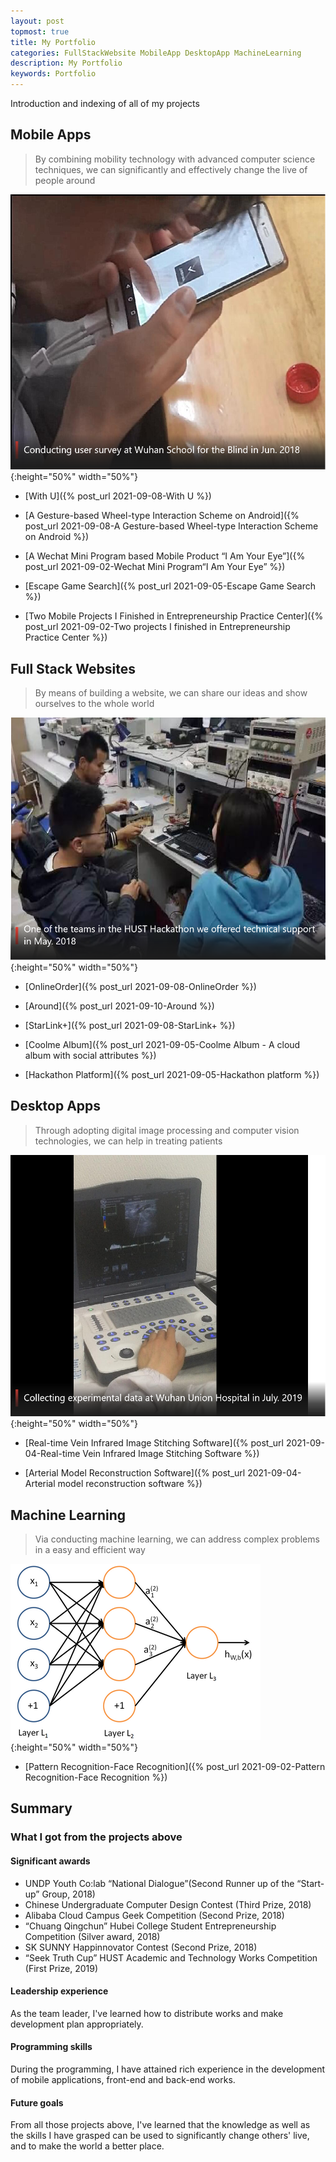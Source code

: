 ```yaml
---
layout: post
topmost: true
title: My Portfolio
categories: FullStackWebsite MobileApp DesktopApp MachineLearning
description: My Portfolio
keywords: Portfolio
---
```


Introduction and indexing of all of my projects

## Mobile Apps

> By combining mobility technology with advanced computer science techniques, we can significantly and effectively change the live of people around

![@2x](/images/posts/portfolio/mobile-applications.png){:height="50%" width="50%"}

 - [With U]({% post_url 2021-09-08-With U %})

 - [A Gesture-based Wheel-type Interaction Scheme on Android]({% post_url 2021-09-08-A Gesture-based Wheel-type Interaction Scheme on Android %})

 - [A Wechat Mini Program based Mobile Product “I Am Your Eye”]({% post_url 2021-09-02-Wechat Mini Program“I Am Your Eye” %})

 - [Escape Game Search]({% post_url 2021-09-05-Escape Game Search %})

 - [Two Mobile Projects I Finished in Entrepreneurship Practice Center]({% post_url 2021-09-02-Two projects I finished in Entrepreneurship Practice Center %})

## Full Stack Websites

> By means of building a website, we can share our ideas and show ourselves to the whole world

![@2x](/images/posts/portfolio/full-stack-website.png){:height="50%" width="50%"}

 - [OnlineOrder]({% post_url 2021-09-08-OnlineOrder %})

- [Around]({% post_url 2021-09-10-Around %})

 - [StarLink+]({% post_url 2021-09-08-StarLink+ %})

 - [Coolme Album]({% post_url 2021-09-05-Coolme Album - A cloud album with social attributes %})

 - [Hackathon Platform]({% post_url 2021-09-05-Hackathon platform %})

## Desktop Apps

> Through adopting digital image processing and computer vision technologies, we can help in treating patients

![@2x](/images/posts/portfolio/medical-softwares.png){:height="50%" width="50%"}

 - [Real-time Vein Infrared Image Stitching Software]({% post_url 2021-09-04-Real-time Vein Infrared Image Stitching Software %})

 - [Arterial Model Reconstruction Software]({% post_url 2021-09-04-Arterial model reconstruction software %})

## Machine Learning

> Via conducting machine learning, we can address complex problems in a easy and efficient way

![@2x](/images/posts/portfolio/machine-learning.png){:height="50%" width="50%"}

 - [Pattern Recognition-Face Recognition]({% post_url 2021-09-02-Pattern Recognition-Face Recognition %})

## Summary

### What I got from the projects above

#### Significant awards

- UNDP Youth Co:lab “National Dialogue”(Second Runner up of the “Start-up” Group, 2018)
- Chinese Undergraduate Computer Design Contest (Third Prize, 2018)
- Alibaba Cloud Campus Geek Competition (Second Prize, 2018)
- “Chuang Qingchun” Hubei College Student Entrepreneurship Competition (Silver award, 2018)
- SK SUNNY Happinnovator Contest (Second Prize, 2018)
- “Seek Truth Cup” HUST Academic and Technology Works Competition (First Prize, 2019)

#### Leadership experience

As the team leader, I've learned how to distribute works and make development plan appropriately.

#### Programming skills

During the programming, I have attained rich experience in the development of mobile applications, front-end and back-end works.

#### Future goals

From all those projects above, I've learned that the knowledge as well as the skills I have grasped can be used to significantly change others' live, and to make the world a better place.